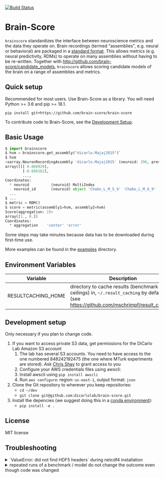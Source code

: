 [![Build Status](https://travis-ci.com/brain-score/brain-score.svg?token=vqt7d2yhhpLGwHsiTZvT&branch=master)](https://travis-ci.com/brain-score/brain-score)

# Brain-Score

`brainscore` standardizes the interface between neuroscience metrics
and the data they operate on.
Brain recordings (termed "assemblies", e.g. neural or behavioral)
are packaged in a [standard format](http://xarray.pydata.org/).
This allows metrics (e.g. neural predictivity, RDMs) to operate
on many assemblies without having to be re-written.
Together with http://github.com/brain-score/candidate_models, `brainscore`
allows scoring candidate models of the brain on a range of assemblies and metrics.


## Quick setup

Recommended for most users. Use Brain-Score as a library. You will need Python >= 3.6 and pip >= 18.1.

`pip install git+https://github.com/brain-score/brain-score`

To contribute code to Brain-Score, see the [Development Setup](#development-setup).


## Basic Usage

```python
$ import brainscore
$ hvm = brainscore.get_assembly("dicarlo.Majaj2015")`
$ hvm
<xarray.NeuronRecordingAssembly 'dicarlo.Majaj2015' (neuroid: 296, presentation: 268800, time_bin: 1)>
array([[[ 0.060929],
        [-0.686162],
        ...,
Coordinates:
  * neuroid          (neuroid) MultiIndex
  - neuroid_id       (neuroid) object 'Chabo_L_M_5_9' 'Chabo_L_M_6_9' ...
  ...
$ ...
$ metric = RDM()
$ score = metric(assembly1=hvm, assembly2=hvm)
Score(aggregation: 2)>
array([1., 0.])
Coordinates:
  * aggregation    'center' 'error'
```

Some steps may take minutes because data has to be downloaded during first-time use.

More examples can be found in the [examples](examples/) directory.


## Environment Variables

| Variable               | Description                                                                                                                           |
|------------------------|---------------------------------------------------------------------------------------------------------------------------------------|
| RESULTCACHING_HOME     | directory to cache results (benchmark ceilings) in, `~/.result_caching` by default (see https://github.com/mschrimpf/result_caching) |


## Development setup

Only necessary if you plan to change code.

1. If you want to access private S3 data, get permissions for the DiCarlo Lab Amazon S3 account
    1. The lab has several S3 accounts. You need to have access to the one numbered 848242192475 (the one where MTurk experiments are stored). Ask [Chris Shay](cshay@mit.edu) to grant access to you
    2. Configure your AWS credentials files using awscli:
      1. Install awscli using `pip install awscli`
      2. Run `aws configure`: region: `us-east-1`, output format: `json`
2. Clone the Git repository to wherever you keep repositories:
    * `cd ~/dev`
    * `git clone git@github.com:dicarlolab/brain-score.git`
3. Install the depencies (we suggest doing this in a [conda environment](https://conda.io/docs/user-guide/tasks/manage-environments.html)):
    * `pip install -e .`


## License
MIT license


## Troubleshooting
<details>
<summary>`ValueError: did not find HDF5 headers` during netcdf4 installation</summary>
pip seems to fail properly setting up the HDF5_DIR required by netcdf4.
Use conda: `conda install netcdf4`
</details>

<details>
<summary>repeated runs of a benchmark / model do not change the outcome even though code was changed</summary>
results (scores, activations) are cached on disk using https://github.com/mschrimpf/result_caching.
Delete the corresponding file or directory to clear the cache.
</details>
